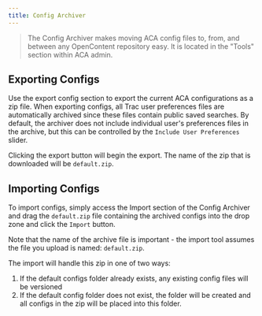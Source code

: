 ```yaml
---
title: Config Archiver
---
```


> The Config Archiver makes moving ACA config files to, from, and between any OpenContent repository easy. It is located in the "Tools" section within ACA admin.

## Exporting Configs

Use the export config section to export the current ACA configurations as a zip file.  When exporting configs, all Trac user preferences files are automatically archived since these files contain public saved searches.  By default, the archiver does not include individual user's preferences files in the archive, but this can be controlled by the `Include User Preferences` slider.

Clicking the export button will begin the export.  The name of the zip that is downloaded will be `default.zip`.

## Importing Configs

To import configs, simply access the Import section of the Config Archiver and drag the `default.zip` file containing the archived configs into the drop zone and click the `Import` button.

Note that the name of the archive file is important - the import tool assumes the file you upload is named: `default.zip`.

The import will handle this zip in one of two ways:

1. If the default configs folder already exists, any existing config files will be versioned
2. If the default config folder does not exist, the folder will be created and all configs in the zip will be placed into this folder.
